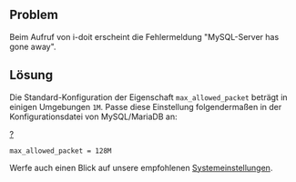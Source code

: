Problem
-------

Beim Aufruf von i-doit erscheint die Fehlermeldung "MySQL-Server has gone away".

Lösung
------

Die Standard-Konfiguration der Eigenschaft `max_allowed_packet` beträgt in einigen Umgebungen `1M`. Passe diese Einstellung folgendermaßen in der Konfigurationsdatei von MySQL/MariaDB an:

[?](#)

`max_allowed_packet = 128M`

Werfe auch einen Blick auf unsere empfohlenen [Systemeinstellungen](/display/de/Systemeinstellungen).